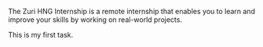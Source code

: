 The Zuri HNG Internship is a remote internship that enables you to learn and improve your skills by working on real-world projects.

This is my first task.
